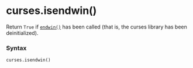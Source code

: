 # curses.isendwin()

Return `True` if [`endwin()`](/modules/curses/endwin.md) has been called (that is, the curses library has been deinitialized).

### Syntax

```python
curses.isendwin()
```